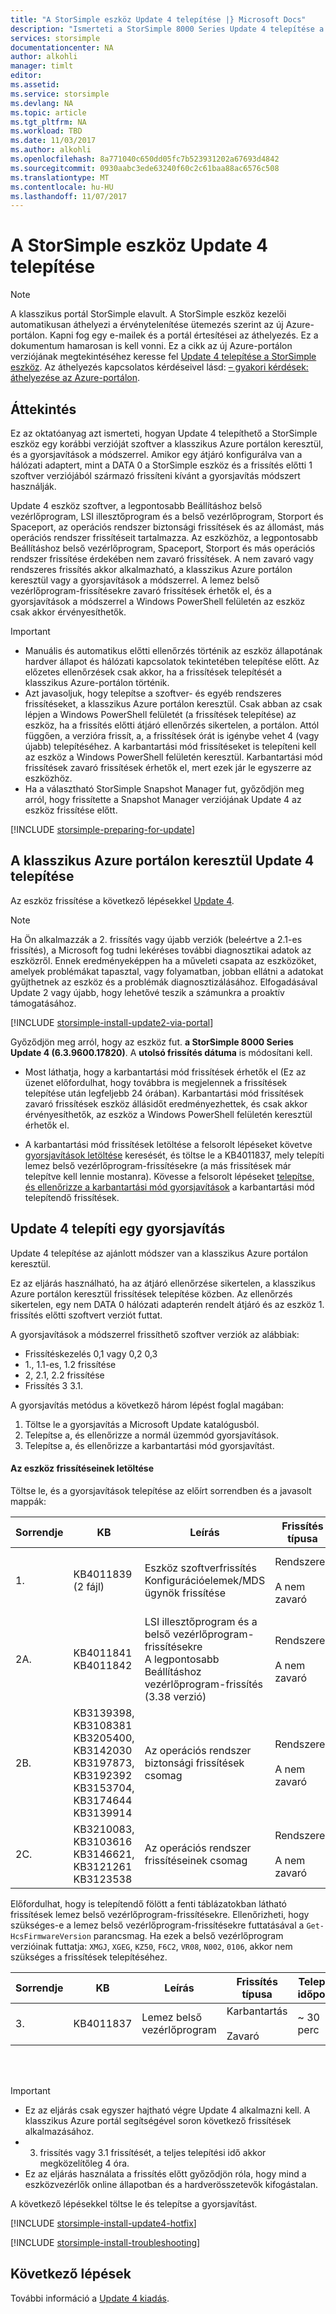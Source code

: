```yaml
---
title: "A StorSimple eszköz Update 4 telepítése |} Microsoft Docs"
description: "Ismerteti a StorSimple 8000 Series Update 4 telepítése a StorSimple 8000 series eszközön."
services: storsimple
documentationcenter: NA
author: alkohli
manager: timlt
editor: 
ms.assetid: 
ms.service: storsimple
ms.devlang: NA
ms.topic: article
ms.tgt_pltfrm: NA
ms.workload: TBD
ms.date: 11/03/2017
ms.author: alkohli
ms.openlocfilehash: 8a771040c650dd05fc7b523931202a67693d4842
ms.sourcegitcommit: 0930aabc3ede63240f60c2c61baa88ac6576c508
ms.translationtype: MT
ms.contentlocale: hu-HU
ms.lasthandoff: 11/07/2017
---
```

# <a name="install-update-4-on-your-storsimple-device"></a>A StorSimple eszköz Update 4 telepítése
> [!NOTE]
> A klasszikus portál StorSimple elavult. A StorSimple eszköz kezelői automatikusan áthelyezi a érvénytelenítése ütemezés szerint az új Azure-portálon. Kapni fog egy e-mailek és a portál értesítései az áthelyezés. Ez a dokumentum hamarosan is kell vonni. Ez a cikk az új Azure-portálon verziójának megtekintéséhez keresse fel [Update 4 telepítése a StorSimple eszköz](storsimple-8000-install-update-4.md). Az áthelyezés kapcsolatos kérdéseivel lásd: [– gyakori kérdések: áthelyezése az Azure-portálon](storsimple-8000-move-azure-portal-faq.md).


## <a name="overview"></a>Áttekintés

Ez az oktatóanyag azt ismerteti, hogyan Update 4 telepíthető a StorSimple eszköz egy korábbi verzióját szoftver a klasszikus Azure portálon keresztül, és a gyorsjavítások a módszerrel. Amikor egy átjáró konfigurálva van a hálózati adaptert, mint a DATA 0 a StorSimple eszköz és a frissítés előtti 1 szoftver verziójából származó frissíteni kívánt a gyorsjavítás módszert használják.

Update 4 eszköz szoftver, a legpontosabb Beállításhoz belső vezérlőprogram, LSI illesztőprogram és a belső vezérlőprogram, Storport és Spaceport, az operációs rendszer biztonsági frissítések és az állomást, más operációs rendszer frissítéseit tartalmazza.  Az eszközhöz, a legpontosabb Beállításhoz belső vezérlőprogram, Spaceport, Storport és más operációs rendszer frissítése érdekében nem zavaró frissítések. A nem zavaró vagy rendszeres frissítés akkor alkalmazható, a klasszikus Azure portálon keresztül vagy a gyorsjavítások a módszerrel. A lemez belső vezérlőprogram-frissítésekre zavaró frissítések érhetők el, és a gyorsjavítások a módszerrel a Windows PowerShell felületén az eszköz csak akkor érvényesíthetők. 

> [!IMPORTANT]
> * Manuális és automatikus előtti ellenőrzés történik az eszköz állapotának hardver állapot és hálózati kapcsolatok tekintetében telepítése előtt. Az előzetes ellenőrzések csak akkor, ha a frissítések telepítését a klasszikus Azure-portálon történik.
> * Azt javasoljuk, hogy telepítse a szoftver- és egyéb rendszeres frissítéseket, a klasszikus Azure portálon keresztül. Csak abban az csak lépjen a Windows PowerShell felületét (a frissítések telepítése) az eszköz, ha a frissítés előtti átjáró ellenőrzés sikertelen, a portálon. Attól függően, a verzióra frissít, a, a frissítések órát is igénybe vehet 4 (vagy újabb) telepítéséhez. A karbantartási mód frissítéseket is telepíteni kell az eszköz a Windows PowerShell felületén keresztül. Karbantartási mód frissítések zavaró frissítések érhetők el, mert ezek jár le egyszerre az eszközhöz.
> * Ha a választható StorSimple Snapshot Manager fut, győződjön meg arról, hogy frissítette a Snapshot Manager verziójának Update 4 az eszköz frissítése előtt.


[!INCLUDE [storsimple-preparing-for-update](../../includes/storsimple-preparing-for-updates.md)]

## <a name="install-update-4-via-the-azure-classic-portal"></a>A klasszikus Azure portálon keresztül Update 4 telepítése
Az eszköz frissítése a következő lépésekkel [Update 4](storsimple-update4-release-notes.md).

> [!NOTE]
> Ha Ön alkalmazzák a 2. frissítés vagy újabb verziók (beleértve a 2.1-es frissítés), a Microsoft fog tudni lekéréses további diagnosztikai adatok az eszközről. Ennek eredményeképpen ha a műveleti csapata az eszközöket, amelyek problémákat tapasztal, vagy folyamatban, jobban ellátni a adatokat gyűjthetnek az eszköz és a problémák diagnosztizálásához. Elfogadásával Update 2 vagy újabb, hogy lehetővé teszik a számunkra a proaktív támogatásához. 

[!INCLUDE [storsimple-install-update2-via-portal](../../includes/storsimple-install-update2-via-portal.md)]

Győződjön meg arról, hogy az eszköz fut. **a StorSimple 8000 Series Update 4 (6.3.9600.17820)**. A **utolsó frissítés dátuma** is módosítani kell. 

* Most láthatja, hogy a karbantartási mód frissítések érhetők el (Ez az üzenet előfordulhat, hogy továbbra is megjelennek a frissítések telepítése után legfeljebb 24 órában). Karbantartási mód frissítések zavaró frissítések eszköz állásidőt eredményezhettek, és csak akkor érvényesíthetők, az eszköz a Windows PowerShell felületén keresztül érhetők el.
 
* A karbantartási mód frissítések letöltése a felsorolt lépéseket követve [gyorsjavítások letöltése](#to-download-hotfixes) keresését, és töltse le a KB4011837, mely telepíti lemez belső vezérlőprogram-frissítésekre (a más frissítések már telepítve kell lennie mostanra). Kövesse a felsorolt lépéseket [telepítse, és ellenőrizze a karbantartási mód gyorsjavítások](#to-install-and-verify-maintenance-mode-hotfixes) a karbantartási mód telepítendő frissítések. 

## <a name="install-update-4-as-a-hotfix"></a>Update 4 telepíti egy gyorsjavítás
Update 4 telepítése az ajánlott módszer van a klasszikus Azure portálon keresztül.

Ez az eljárás használható, ha az átjáró ellenőrzése sikertelen, a klasszikus Azure portálon keresztül frissítések telepítése közben. Az ellenőrzés sikertelen, egy nem DATA 0 hálózati adapterén rendelt átjáró és az eszköz 1. frissítés előtti szoftvert verziót futtat.

A gyorsjavítások a módszerrel frissíthető szoftver verziók az alábbiak:

* Frissítéskezelés 0,1 vagy 0,2 0,3
* 1., 1.1-es, 1.2 frissítése
* 2, 2.1, 2.2 frissítése
* Frissítés 3 3.1. 


A gyorsjavítás metódus a következő három lépést foglal magában:

1. Töltse le a gyorsjavítás a Microsoft Update katalógusból.
2. Telepítse a, és ellenőrizze a normál üzemmód gyorsjavítások.
3. Telepítse a, és ellenőrizze a karbantartási mód gyorsjavítást.

#### <a name="download-updates-for-your-device"></a>Az eszköz frissítéseinek letöltése

Töltse le, és a gyorsjavítások telepítése az előírt sorrendben és a javasolt mappák:

| Sorrendje | KB | Leírás | Frissítés típusa | Telepítés időpontja |A mappa telepítéséhez|
| --- | --- | --- | --- | --- | --- |
| 1. |KB4011839 <br> (2 fájl) |Eszköz szoftverfrissítés <br> Konfigurációelemek/MDS ügynök frissítése |Rendszeres <br></br>A nem zavaró |~ 25 perc |FirstOrderUpdate <br> _Konfigurációelemek/MDS ügynök frissítése előtt az eszköz szoftverfrissítés telepítése_|
| 2A. |KB4011841 <br> KB4011842 |LSI illesztőprogram és a belső vezérlőprogram-frissítésekre <br> A legpontosabb Beállításhoz vezérlőprogram-frissítés (3.38 verzió) |Rendszeres <br></br>A nem zavaró |~ 3 óra <br> (2/a. tartalmazza. + 2B. + 2 C.)|SecondOrderUpdate|
| 2B. |KB3139398, KB3108381 <br> KB3205400, KB3142030 <br> KB3197873, KB3192392  <br> KB3153704, KB3174644 <br> KB3139914  |Az operációs rendszer biztonsági frissítések csomag |Rendszeres <br></br>A nem zavaró |- |SecondOrderUpdate|
| 2C. |KB3210083, KB3103616 <br> KB3146621, KB3121261 <br> KB3123538 |Az operációs rendszer frissítéseinek csomag |Rendszeres <br></br>A nem zavaró |- |SecondOrderUpdate|

Előfordulhat, hogy is telepítendő fölött a fenti táblázatokban látható frissítések lemez belső vezérlőprogram-frissítésekre. Ellenőrizheti, hogy szükséges-e a lemez belső vezérlőprogram-frissítésekre futtatásával a `Get-HcsFirmwareVersion` parancsmag. Ha ezek a belső vezérlőprogram verzióinak futtatja: `XMGJ`, `XGEG`, `KZ50`, `F6C2`, `VR08`, `N002`, `0106`, akkor nem szükséges a frissítések telepítéséhez.

| Sorrendje | KB | Leírás | Frissítés típusa | Telepítés időpontja | A mappa telepítéséhez|
| --- | --- | --- | --- | --- | --- |
| 3. |KB4011837 |Lemez belső vezérlőprogram |Karbantartás <br></br>Zavaró |~ 30 perc | ThirdOrderUpdate |

<br></br>

> [!IMPORTANT]
> * Ez az eljárás csak egyszer hajtható végre Update 4 alkalmazni kell. A klasszikus Azure portál segítségével soron következő frissítések alkalmazásához.
> * 3. frissítés vagy 3.1 frissítését, a teljes telepítési idő akkor megközelítőleg 4 óra.
> * Ez az eljárás használata a frissítés előtt győződjön róla, hogy mind a eszközvezérlők online állapotban és a hardverösszetevők kifogástalan.

A következő lépésekkel töltse le és telepítse a gyorsjavítást.

[!INCLUDE [storsimple-install-update4-hotfix](../../includes/storsimple-install-update4-hotfix.md)]

[!INCLUDE [storsimple-install-troubleshooting](../../includes/storsimple-install-troubleshooting.md)]

## <a name="next-steps"></a>Következő lépések
További információ a [Update 4 kiadás](storsimple-update4-release-notes.md).


